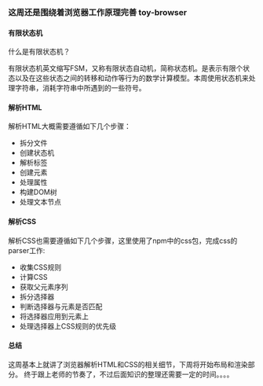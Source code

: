 ### 这周还是围绕着浏览器工作原理完善 toy-browser

#### 有限状态机

什么是有限状态机？

有限状态机英文缩写FSM，又称有限状态自动机，简称状态机。是表示有限个状态以及在这些状态之间的转移和动作等行为的数学计算模型。本周使用状态机来处理字符串，消耗字符串中所遇到的一些符号。

#### 解析HTML

解析HTML大概需要遵循如下几个步骤：

  - 拆分文件
  - 创建状态机
  - 解析标签
  - 创建元素
  - 处理属性
  - 构建DOM树
  - 处理文本节点

#### 解析CSS

解析CSS也需要遵循如下几个步骤，这里使用了npm中的css包，完成css的parser工作:

  - 收集CSS规则
  - 计算CSS
  - 获取父元素序列
  - 拆分选择器
  - 判断选择器与元素是否匹配
  - 将选择器应用到元素上
  - 处理选择器上CSS规则的优先级

#### 总结

这周基本上就讲了浏览器解析HTML和CSS的相关细节，下周将开始布局和渲染部分。
终于跟上老师的节奏了，不过后面知识的整理还需要一定的时间。。。。